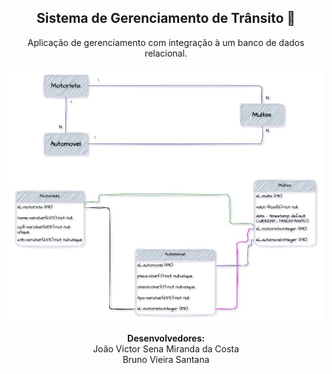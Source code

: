 
<span align="center">

##  Sistema de Gerenciamento de Trânsito 🚦 

  
</span>

<p align="center">
  Aplicação de gerenciamento com integração à um banco de dados
relacional.
  
</p>

<div align="center">
<img src="diagrama.jpg" width="700px" />
</div>



</span>

<p align="center">
<strong>Desenvolvedores:</strong><br />
João Victor Sena Miranda da Costa<br />
Bruno Vieira Santana
  
</p>




